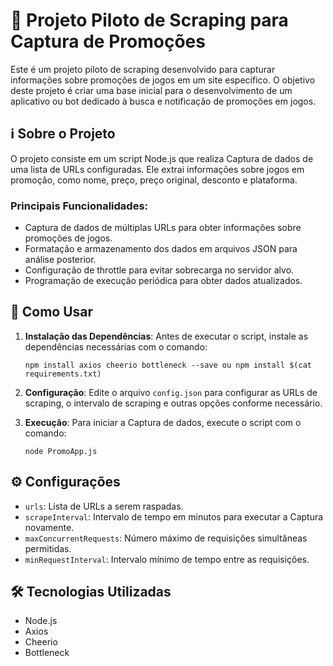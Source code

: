# 🤖 Projeto Piloto de Scraping para Captura de Promoções

Este é um projeto piloto de scraping desenvolvido para capturar informações sobre promoções de jogos em um site específico. O objetivo deste projeto é criar uma base inicial para o desenvolvimento de um aplicativo ou bot dedicado à busca e notificação de promoções em jogos.

## ℹ️ Sobre o Projeto

O projeto consiste em um script Node.js que realiza Captura de dados de uma lista de URLs configuradas. Ele extrai informações sobre jogos em promoção, como nome, preço, preço original, desconto e plataforma.

### Principais Funcionalidades:
- Captura de dados de múltiplas URLs para obter informações sobre promoções de jogos.
- Formatação e armazenamento dos dados em arquivos JSON para análise posterior.
- Configuração de throttle para evitar sobrecarga no servidor alvo.
- Programação de execução periódica para obter dados atualizados.

## 🚀 Como Usar

1. **Instalação das Dependências**: Antes de executar o script, instale as dependências necessárias com o comando:
   ```
   npm install axios cheerio bottleneck --save ou npm install $(cat requirements.txt)
   ```

2. **Configuração**: Edite o arquivo `config.json` para configurar as URLs de scraping, o intervalo de scraping e outras opções conforme necessário.

3. **Execução**: Para iniciar a Captura de dados, execute o script com o comando:
   ```
   node PromoApp.js
   ```

## ⚙️ Configurações

- `urls`: Lista de URLs a serem raspadas.
- `scrapeInterval`: Intervalo de tempo em minutos para executar a Captura novamente.
- `maxConcurrentRequests`: Número máximo de requisições simultâneas permitidas.
- `minRequestInterval`: Intervalo mínimo de tempo entre as requisições.

## 🛠️ Tecnologias Utilizadas

- Node.js
- Axios
- Cheerio
- Bottleneck